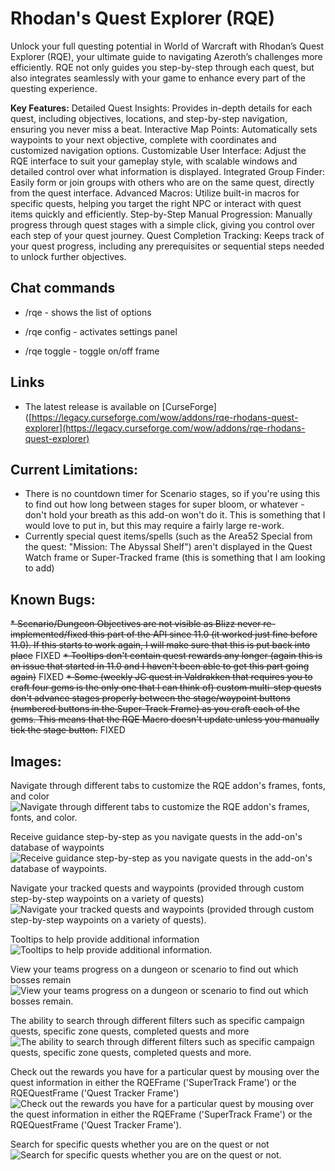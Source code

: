 Rhodan's Quest Explorer (RQE)
=============================
Unlock your full questing potential in World of Warcraft with Rhodan’s Quest Explorer (RQE), your ultimate guide to navigating Azeroth’s challenges more efficiently. RQE not only guides you step-by-step through each quest, but also integrates seamlessly with your game to enhance every part of the questing experience.

**Key Features:**
Detailed Quest Insights: Provides in-depth details for each quest, including objectives, locations, and step-by-step navigation, ensuring you never miss a beat.
Interactive Map Points: Automatically sets waypoints to your next objective, complete with coordinates and customized navigation options.
Customizable User Interface: Adjust the RQE interface to suit your gameplay style, with scalable windows and detailed control over what information is displayed.
Integrated Group Finder: Easily form or join groups with others who are on the same quest, directly from the quest interface.
Advanced Macros: Utilize built-in macros for specific quests, helping you target the right NPC or interact with quest items quickly and efficiently.
Step-by-Step Manual Progression: Manually progress through quest stages with a simple click, giving you control over each step of your quest journey.
Quest Completion Tracking: Keeps track of your quest progress, including any prerequisites or sequential steps needed to unlock further objectives.

Chat commands
-------------
* /rqe - shows the list of options

* /rqe config - activates settings panel
* /rqe toggle - toggle on/off frame

Links
-----
* The latest release is available on [CurseForge]([https://legacy.curseforge.com/wow/addons/rqe-rhodans-quest-explorer](https://legacy.curseforge.com/wow/addons/rqe-rhodans-quest-explorer)

Current Limitations:
--------------------
* There is no countdown timer for Scenario stages, so if you're using this to find out how long between stages for super bloom, or whatever - don't hold your breath as this add-on won't do it. This is something that I would love to put in, but this may require a fairly large re-work.
* Currently special quest items/spells (such as the Area52 Special from the quest: "Mission: The Abyssal Shelf") aren't displayed in the Quest Watch frame or Super-Tracked frame (this is something that I am looking to add)

Known Bugs:
-----------
~~* Scenario/Dungeon Objectives are not visible as Blizz never re-implemented/fixed this part of the API since 11.0 (it worked just fine before 11.0). If this starts to work again, I will make sure that this is put back into place~~ FIXED
~~* Tooltips don't contain quest rewards any longer (again this is an issue that started in 11.0 and I haven't been able to get this part going again)~~ FIXED
~~* Some (weekly JC quest in Valdrakken that requires you to craft four gems is the only one that I can think of) custom multi-step quests don't advance stages properly between the stage/waypoint buttons (numbered buttons in the Super-Track Frame) as you craft each of the gems. This means that the RQE Macro doesn't update unless you manually tick the stage button.~~ FIXED

Images:
-------
Navigate through different tabs to customize the RQE addon's frames, fonts, and color
![Navigate through different tabs to customize the RQE addon's frames, fonts, and color.](https://github.com/user-attachments/assets/0f24e405-f535-4a13-8536-2a3784814e26)

Receive guidance step-by-step as you navigate quests in the add-on's database of waypoints
![Receive guidance step-by-step as you navigate quests in the add-on's database of waypoints.](https://github.com/user-attachments/assets/9e549a8a-6529-44dc-84e8-12b3135e13c2)

Navigate your tracked quests and waypoints (provided through custom step-by-step waypoints on a variety of quests)
![Navigate your tracked quests and waypoints (provided through custom step-by-step waypoints on a variety of quests).](https://github.com/user-attachments/assets/13f32e34-e4ea-48d8-848c-681059b0180c)

Tooltips to help provide additional information
![Tooltips to help provide additional information.](https://github.com/user-attachments/assets/d0ce9e53-3db8-42a6-a7f6-4ffc71ce5968)

View your teams progress on a dungeon or scenario to find out which bosses remain
![View your teams progress on a dungeon or scenario to find out which bosses remain.](https://github.com/user-attachments/assets/84f7e7b2-f44a-4c0a-b09c-791150c8429d)

The ability to search through different filters such as specific campaign quests, specific zone quests, completed quests and more
![The ability to search through different filters such as specific campaign quests, specific zone quests, completed quests and more.](https://github.com/user-attachments/assets/fa2af154-6c85-406d-bff3-496d132bfa20)

Check out the rewards you have for a particular quest by mousing over the quest information in either the RQEFrame ('SuperTrack Frame') or the RQEQuestFrame ('Quest Tracker Frame')
![Check out the rewards you have for a particular quest by mousing over the quest information in either the RQEFrame ('SuperTrack Frame') or the RQEQuestFrame ('Quest Tracker Frame').](https://github.com/user-attachments/assets/4a43d504-bda1-4693-9289-bc71a494760d)

Search for specific quests whether you are on the quest or not
![Search for specific quests whether you are on the quest or not.](https://github.com/user-attachments/assets/636ae204-33e9-4973-b791-e4d14116aeb2)
